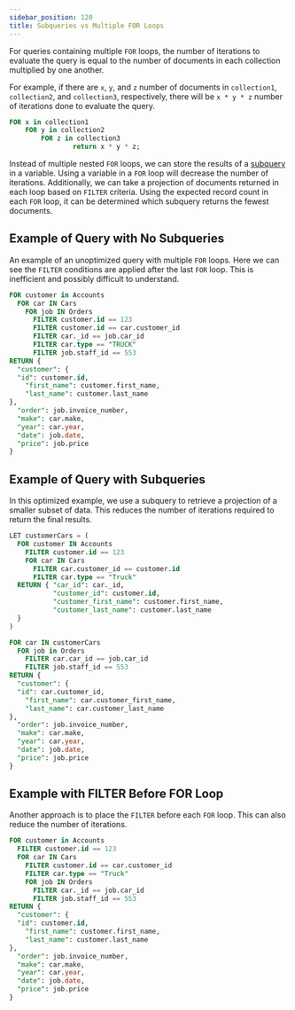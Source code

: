 ```yaml
---
sidebar_position: 120
title: Subqueries vs Multiple FOR Loops
---
```


For queries containing multiple `FOR` loops, the number of iterations to evaluate the query is equal to the number of documents in each collection multiplied by one another. 

For example, if there are `x`, `y`, and `z` number of documents in `collection1`, `collection2`, and `collection3`, respectively, there will be `x * y * z` number of iterations done to evaluate the query.

```sql
FOR x in collection1
	FOR y in collection2
		FOR z in collection3
				return x * y * z;
```

Instead of multiple nested `FOR` loops, we can store the results of a [subquery](/docs/queryworkers/c8ql/examples/subqueries) in a variable. Using a variable in a `FOR` loop will decrease the number of iterations. Additionally, we can take a projection of documents returned in each loop based on `FILTER` criteria. Using the expected record count in each `FOR` loop, it can be determined which subquery returns the fewest documents. 

## Example of Query with No Subqueries

An example of an unoptimized query with multiple `FOR` loops. Here we can see the `FILTER` conditions are applied after the last `FOR` loop. This is inefficient and possibly difficult to understand.

```sql
FOR customer in Accounts
  FOR car IN Cars
    FOR job IN Orders
      FILTER customer.id == 123
      FILTER customer.id == car.customer_id
      FILTER car._id == job.car_id
      FILTER car.type == "TRUCK"
      FILTER job.staff_id == 553
RETURN {
  "customer": {
  "id": customer.id,
	"first_name": customer.first_name,
	"last_name": customer.last_name				
},
  "order": job.invoice_number,
  "make": car.make,
  "year": car.year,
  "date": job.date,
  "price": job.price
}
```

## Example of Query with Subqueries

In this optimized example, we use a subquery to retrieve a projection of a smaller subset of data. This reduces the number of iterations required to return the final results.

```sql
LET customerCars = (
  FOR customer IN Accounts 
    FILTER customer.id == 123
    FOR car IN Cars 
      FILTER car.customer_id == customer.id
      FILTER car.type == "Truck"
  RETURN { "car_id": car._id,
           "customer_id": customer.id,
           "customer_first_name": customer.first_name,
           "customer_last_name": customer.last_name
  }
)

FOR car IN customerCars
  FOR job in Orders
    FILTER car.car_id == job.car_id
    FILTER job.staff_id == 553
RETURN {
  "customer": {
  "id": car.customer_id,
	"first_name": car.customer_first_name,
	"last_name": car.customer_last_name				
},
  "order": job.invoice_number,
  "make": car.make,
  "year": car.year,
  "date": job.date,
  "price": job.price
}
```
## Example with FILTER Before FOR Loop

Another approach is to place the `FILTER` before each `FOR` loop. This can also reduce the number of iterations.

```sql
FOR customer in Accounts
  FILTER customer.id == 123
  FOR car IN Cars
    FILTER customer.id == car.customer_id
    FILTER car.type == "Truck"
    FOR job IN Orders
      FILTER car._id == job.car_id
      FILTER job.staff_id == 553
RETURN {
  "customer": {
  "id": customer.id,
	"first_name": customer.first_name,
	"last_name": customer.last_name				
},
  "order": job.invoice_number,
  "make": car.make,
  "year": car.year,
  "date": job.date,
  "price": job.price
}
```